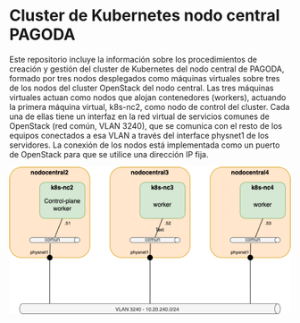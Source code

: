 # Cluster de Kubernetes nodo central PAGODA
Este repositorio incluye la información sobre los procedimientos de creación y gestión del cluster de Kubernetes del nodo central de PAGODA, formado por tres nodos desplegados como máquinas virtuales sobre tres de los nodos del cluster OpenStack del nodo central. Las tres máquinas virtuales actuan como nodos que alojan contenedores (workers), actuando la primera máquina virtual, k8s-nc2, como nodo de control del cluster. Cada una de ellas tiene un interfaz en la red virtual de servicios comunes de OpenStack (red común, VLAN 3240), que se comunica con el resto de los equipos conectados a esa VLAN a través del interface physnet1 de los servidores. La conexión de los nodos está implementada como un puerto de OpenStack para que se utilice una dirección IP fija.

![Cluster Kubernetes de servicios comunes](k8s-nc.png)


